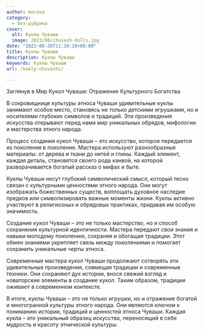 ```yaml
---
author: morava
category:
  - без-рубрики
cover:
  alt: Куклы Чуваши
  image: 2023/08/chuvash-dolls.jpg
date: "2023-08-26T11:30:10+00:00"
title: Куклы Чуваши
description: Куклы Чуваши
keywords: Куклы Чуваши
url: /kukly-chuvashi/

---
```

Заглянув в Мир Кукол Чуваши: Отражение Культурного Богатства

В сокровищнице культуры этноса Чуваши удивительные куклы занимают особое место, становясь не только детскими игрушками, но и носителями глубоких символов и традиций. Эти произведения искусства открывают перед нами мир уникальных обрядов, мифологии и мастерства этного народа.

Процесс создания кукол Чуваши – это искусство, которое передается из поколения в поколение. Мастера используют разнообразные материалы: от дерева и ткани до нитей и глины. Каждый элемент, каждая деталь, становятся своего рода канвой, на которой разворачивается богатый рассказ о мифах и быте.

Куклы Чуваши несут глубокий символический смысл, который тесно связан с культурными ценностями этного народа. Они могут изображать божественных существ, воплощать духовное наследие предков или символизировать важные моменты жизни. Куклы активно участвуют в религиозных и обрядовых практиках, придавая им особую значимость.

Создание кукол Чуваши – это не только мастерство, но и способ сохранения культурной идентичности. Мастера передают свои знания и навыки молодому поколению, сохраняя и обогащая традиции. Этот обмен знаниями укрепляет связь между поколениями и помогает сохранить уникальные черты этноса.

Современные мастера кукол Чуваши продолжают сотворять эти удивительные произведения, совмещая традиции и современные техники. Они сохраняют дух истории, внося свежий взгляд и новаторские элементы в создание кукол. Таким образом, традиции оживают в современном контексте.

В итоге, куклы Чуваши – это не только игрушки, но и отражение богатой и многогранной культуры этного народа. Они являются ключом к пониманию истории, традиций и ценностей этноса Чуваши. Каждая кукла – это уникальный образец искусства, переносящий в себе мудрость и красоту этнической культуры.

